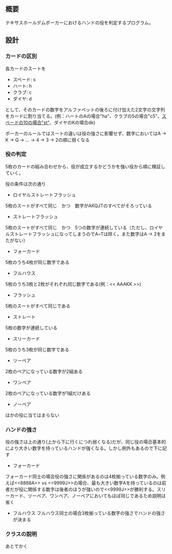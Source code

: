 ## 概要
テキサスホールデムポーカーにおけるハンドの役を判定するプログラム。

## 設計
### カードの区別
各カードのスートを

- スペード: s
- ハート: h
- クラブ: c
- ダイヤ: d

として、そのカードの数字をアルファベットの後ろに付け加えた2文字の文字列をカードに割り当てる。(例：ハートのAの場合"ha"、クラブの5の場合"c5"、<u>スペードの10の場合"st"</u>、ダイヤのKの場合dk)

ポーカーのルールではスートの違いは役の強さに影響せず、数字においてはA -> K -> Q -> ... -> 4 -> 3 -> 2の順に弱くなる

### 役の判定
5枚のカードの組み合わせから、役が成立するかどうかを強い役から順に検証していく。

役の条件は次の通り

- ロイヤルストレートフラッシュ

5枚のスートがすべて同じ　かつ　数字がAKQJTのすべてがそろっている

- ストレートフラッシュ

5枚のスートがすべて同じ　かつ　5つの数字が連続している（ただし、ロイヤルストレートフラッシュになってしまうのでA~Tは除く。また数字はA -> 2をまたがない）

- フォーカード

5枚のうち4枚が同じ数字である

- フルハウス

5枚のうち3枚と2枚がそれぞれ同じ数字である(例：<< AAAKK >>)

- フラッシュ

5枚のスートがすべて同じである

- ストレート

5枚の数字が連続している

- スリーカード

5枚のうち3枚が同じ数字である

- ツーペア

2枚のペアになっている数字が2組ある

- ワンペア

2枚のペアになっている数字が1組だけある

- ノーペア

ほかの役に当てはまらない

### ハンドの強さ
役の強さは上の通り(上から下に行くにつれ弱くなる)だが、同じ役の場合基本的により大きい数字を持っているハンドが強くなる。しかし例外もあるので下に記す

- フォーカード

フォーカード同士の場合役の強さに関係があるのは4枚揃っている数字のみ。例えば<<8888A>> vs <<9999J>>の場合、最も大きい数字Aを持っているのは前者だが役に関係する数字は後者のほうが強いので<<9999J>>が勝利する。スリーカード、ツーペア、ワンペア、ノーペアにおいてもほぼ同じであるため説明は省く

- フルハウス
フルハウス同士の場合3枚揃っている数字の強さでハンドの強さが決まる

### クラスの説明
あとでかく
